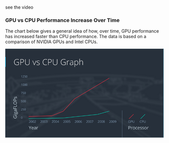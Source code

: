 see the video

### GPU vs CPU Performance Increase Over Time

The chart below gives a general idea of how, over time, GPU performance has increased faster than CPU performance. The data is based on a comparison of NVIDIA GPUs and Intel CPUs.

![image](../data/L18_3.png) 
